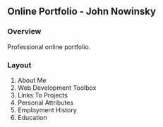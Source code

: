 ## Online Portfolio - John Nowinsky

### Overview
Professional online portfolio.

### Layout
1. About Me
2. Web Development Toolbox
3. Links To Projects
4. Personal Attributes
5. Employment History
6. Education